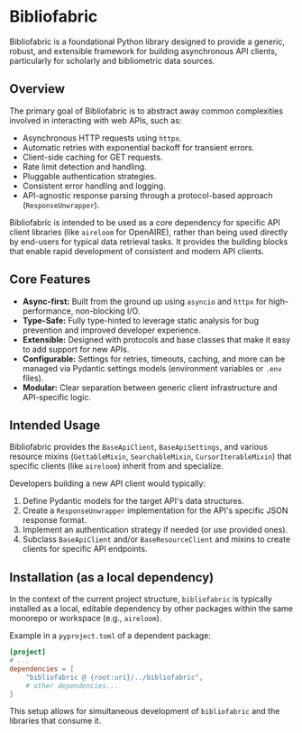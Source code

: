 # Bibliofabric

Bibliofabric is a foundational Python library designed to provide a generic, robust, and extensible framework for building asynchronous API clients, particularly for scholarly and bibliometric data sources.

## Overview

The primary goal of Bibliofabric is to abstract away common complexities involved in interacting with web APIs, such as:

- Asynchronous HTTP requests using `httpx`.
- Automatic retries with exponential backoff for transient errors.
- Client-side caching for GET requests.
- Rate limit detection and handling.
- Pluggable authentication strategies.
- Consistent error handling and logging.
- API-agnostic response parsing through a protocol-based approach (`ResponseUnwrapper`).

Bibliofabric is intended to be used as a core dependency for specific API client libraries (like `aireloom` for OpenAIRE), rather than being used directly by end-users for typical data retrieval tasks. It provides the building blocks that enable rapid development of consistent and modern API clients.

## Core Features

- **Async-first:** Built from the ground up using `asyncio` and `httpx` for high-performance, non-blocking I/O.
- **Type-Safe:** Fully type-hinted to leverage static analysis for bug prevention and improved developer experience.
- **Extensible:** Designed with protocols and base classes that make it easy to add support for new APIs.
- **Configurable:** Settings for retries, timeouts, caching, and more can be managed via Pydantic settings models (environment variables or `.env` files).
- **Modular:** Clear separation between generic client infrastructure and API-specific logic.

## Intended Usage

Bibliofabric provides the `BaseApiClient`, `BaseApiSettings`, and various resource mixins (`GettableMixin`, `SearchableMixin`, `CursorIterableMixin`) that specific clients (like `aireloom`) inherit from and specialize.

Developers building a new API client would typically:
1. Define Pydantic models for the target API's data structures.
2. Create a `ResponseUnwrapper` implementation for the API's specific JSON response format.
3. Implement an authentication strategy if needed (or use provided ones).
4. Subclass `BaseApiClient` and/or `BaseResourceClient` and mixins to create clients for specific API endpoints.

## Installation (as a local dependency)

In the context of the current project structure, `bibliofabric` is typically installed as a local, editable dependency by other packages within the same monorepo or workspace (e.g., `aireloom`).

Example in a `pyproject.toml` of a dependent package:
```toml
[project]
# ...
dependencies = [
    "bibliofabric @ {root:uri}/../bibliofabric",
    # other dependencies...
]
```

This setup allows for simultaneous development of `bibliofabric` and the libraries that consume it.
